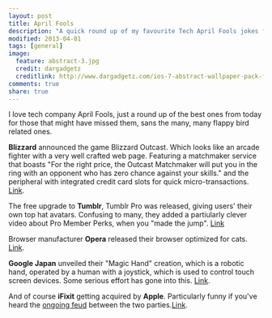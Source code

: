 ```yaml
---
layout: post
title: April Fools
description: "A quick round up of my favourite Tech April Fools jokes from 2014."
modified: 2013-04-01
tags: [general]
image:
  feature: abstract-3.jpg
  credit: dargadgetz
  creditlink: http://www.dargadgetz.com/ios-7-abstract-wallpaper-pack-for-iphone-5-and-ipod-touch-retina/
comments: true
share: true
---
```


I love tech company April Fools, just a round up of the best ones from today for those that might have missed them, sans the many, many flappy bird related ones.

**Blizzard** announced the game Blizzard Outcast. Which looks like an arcade fighter with a very well crafted web page. Featuring a matchmaker service that boasts "For the right price, the Outcast Matchmaker will put you in the ring with an opponent who has zero chance against your skills." and the peripheral with integrated credit card slots for quick micro-transactions. [Link](http://us.blizzard.com/en-us/games/outcasts/).

The free upgrade to **Tumblr**, Tumblr Pro was released, giving users' their own top hat avatars. Confusing to many, they added a partiularly clever video about Pro Member Perks, when you "made the jump". [Link](http://www.tumblr.com/tagged/tumblr-pro)

Browser manufacturer **Opera** released their browser optimized for cats. [Link](https://www.youtube.com/watch?v=RmxDXhU8CfE).

**Google Japan** unveiled their "Magic Hand" creation, which is a robotic hand, operated by a human with a joystick, which is used to control touch screen devices. Some serious effort has gone into this. [Link](https://www.youtube.com/watch?v=0u1zoaJYAmw).

And of course **iFixit** getting acquired by **Apple**. Particularly funny if you've heard the [ongoing feud](http://www.theregister.co.uk/2014/03/28/ios_repairs/) between the two parties.[Link](http://www.ifixit.com/apple_press_release).
